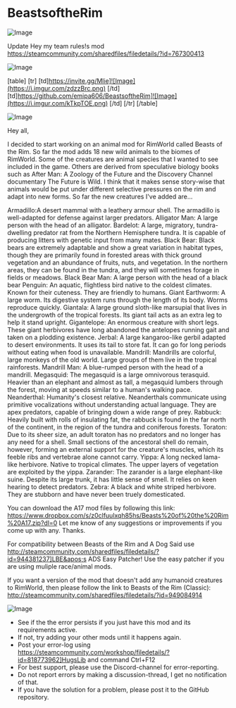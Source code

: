 # BeastsoftheRim

![Image](https://i.imgur.com/WAEzk68.png)

Update Hey my team rules!s mod
https://steamcommunity.com/sharedfiles/filedetails/?id=767300413



![Image](https://i.imgur.com/7Gzt3Rg.png)


[table]
	[tr]
		[td]https://invite.gg/Mlie]![Image](https://i.imgur.com/zdzzBrc.png)
[/td]
		[td]https://github.com/emipa606/BeastsoftheRim]![Image](https://i.imgur.com/kTkpTOE.png)
[/td]
	[/tr]
[/table]
	
![Image](https://i.imgur.com/NOW7jU1.png)


Hey all,

I decided to start working on an animal mod for RimWorld called Beasts of the Rim. So far the mod adds 18 new wild animals to the biomes of RimWorld.
Some of the creatures are animal species that I wanted to see included in the game. Others are derived from speculative biology books such as After Man: A Zoology of the Future and the Discovery Channel documentary The Future is Wild. I think that it makes sense story-wise that animals would be put under different selective pressures on the rim and adapt into new forms. So far the new creatures I&apos;ve added are...

Armadillo:A desert mammal with a leathery armour shell. The armadillo is well-adapted for defense against larger predators.
Alligator Man: A large person with the head of an alligator.
Bardelot: A large, migratory, tundra-dwelling predator rat from the Northern Hemisphere tundra. It is capable of producing litters with genetic input from many mates.
Black Bear: Black bears are extremely adaptable and show a great variation in habitat types, though they are primarily found in forested areas with thick ground vegetation and an abundance of fruits, nuts, and vegetation. In the northern areas, they can be found in the tundra, and they will sometimes forage in fields or meadows.
Black Bear Man: A large person with the head of a black bear
Penguin: An aquatic, flightless bird native to the coldest climates. Known for their cuteness. They are friendly to humans.
Giant Earthworm: A large worm. Its digestive system runs through the length of its body. Worms reproduce quickly.
Giantala: A large ground sloth-like marsupial that lives in the undergrowth of the tropical forests. Its giant tail acts as an extra leg to help it stand upright.
Gigantelope: An enormous creature with short legs. These giant herbivores have long abandoned the antelopes running gait and taken on a plodding existence.
Jerbal: A large kangaroo-like gerbil adapted to desert environments. It uses its tail to store fat. It can go for long periods without eating when food is unavailable.
Mandrill: Mandrills are colorful, large monkeys of the old world. Large groups of them live in the tropical rainforests.
Mandrill Man: A blue-rumped person with the head of a mandrill.
Megasquid: The megasquid is a large omnivorous terasquid. Heavier than an elephant and almost as tall, a megasquid lumbers through the forest, moving at speeds similar to a human&apos;s walking pace.
Neanderthal: Humanity&apos;s closest relative. Neanderthals communicate using primitive vocalizations without understanding actual language. They are apex predators, capable of bringing down a wide range of prey.
Rabbuck: Heavily built with rolls of insulating fat, the rabbuck is found in the far north of the continent, in the region of the tundra and coniferous forests.
Toraton: Due to its sheer size, an adult toraton has no predators and no longer has any need for a shell. Small sections of the ancestoral shell do remain, however, forming an external support for the creature&apos;s muscles, which its feeble ribs and vertebrae alone cannot carry.
Yippa: A long necked lama-like herbivore. Native to tropical climates. The upper layers of vegetation are exploited by the yippa.
Zarander: The zarander is a large elephant-like suine. Despite its large trunk, it has little sense of smell. It relies on keen hearing to detect predators.
Zebra: A black and white striped herbivore. They are stubborn and have never been truely domesticated.

You can download the A17 mod files by following this link: https://www.dropbox.com/s/z0clfuulxqh85hs/Beasts%20of%20the%20Rim%20A17.zip?dl=0
Let me know of any suggestions or improvements if you come up with any. Thanks.

For compatibility between Beasts of the Rim and A Dog Said use http://steamcommunity.com/sharedfiles/filedetails/?id=944381237]LBE&apos;s ADS Easy Patcher! Use the easy patcher if you are using muliple race/animal mods.

If you want a version of the mod that doesn&apos;t add any humanoid creatures to RimWorld, then please follow the link to Beasts of the Rim (Classic): http://steamcommunity.com/sharedfiles/filedetails/?id=949084914


![Image](https://i.imgur.com/Rs6T6cr.png)



-  See if the the error persists if you just have this mod and its requirements active.
-  If not, try adding your other mods until it happens again.
-  Post your error-log using https://steamcommunity.com/workshop/filedetails/?id=818773962]HugsLib and command Ctrl+F12
-  For best support, please use the Discord-channel for error-reporting.
-  Do not report errors by making a discussion-thread, I get no notification of that.
-  If you have the solution for a problem, please post it to the GitHub repository.



